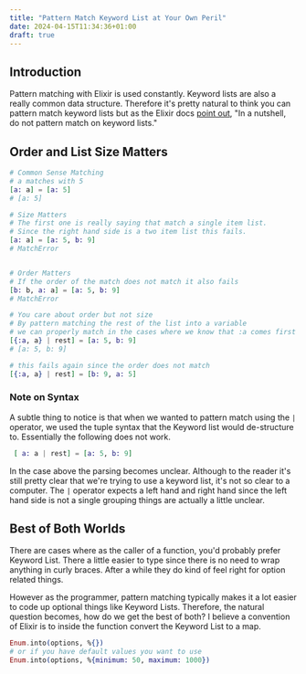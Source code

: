 ```yaml
---
title: "Pattern Match Keyword List at Your Own Peril"
date: 2024-04-15T11:34:36+01:00
draft: true
---
```


## Introduction
Pattern matching with Elixir is used constantly. Keyword lists are also a really common data structure. Therefore it's pretty natural to think you can pattern match keyword lists but as the Elixir docs [point out](https://hexdocs.pm/elixir/keywords-and-maps.html#keyword-lists), "In a nutshell, do not pattern match on keyword lists."

## Order and List Size Matters

```elixir
# Common Sense Matching
# a matches with 5
[a: a] = [a: 5]
# [a: 5]

# Size Matters
# The first one is really saying that match a single item list. 
# Since the right hand side is a two item list this fails.
[a: a] = [a: 5, b: 9]
# MatchError


# Order Matters
# If the order of the match does not match it also fails
[b: b, a: a] = [a: 5, b: 9]
# MatchError

# You care about order but not size
# By pattern matching the rest of the list into a variable
# we can properly match in the cases where we know that :a comes first
[{:a, a} | rest] = [a: 5, b: 9]
# [a: 5, b: 9]

# this fails again since the order does not match
[{:a, a} | rest] = [b: 9, a: 5]

```

### Note on Syntax
A subtle thing to notice is that when we wanted to pattern match using the `|` operator, we used the tuple syntax
that the Keyword list would de-structure to. Essentially the following does not work.
```elixir
 [ a: a | rest] = [a: 5, b: 9]
```
In the case above the parsing becomes unclear. Although to the reader it's still pretty clear that we're trying to use a keyword list, it's not so clear to a computer.
The `|` operator expects a left hand and right hand since the left hand side is not a single grouping 
things are actually a little unclear.

## Best of Both Worlds
There are cases where as the caller of a function, you'd probably prefer Keyword List. There a little easier to type since there is no need to wrap anything in curly braces. After a while they do kind of feel right for option related things.

However as the programmer, pattern matching typically makes it a lot easier to code up optional things like Keyword Lists. Therefore, the natural question becomes, how do we get the best of both? I believe a convention of Elixir is to inside the function convert the Keyword List to a map.

```elixir
Enum.into(options, %{})
# or if you have default values you want to use
Enum.into(options, %{minimum: 50, maximum: 1000})
```
